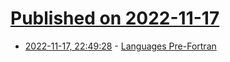 # [Published on 2022-11-17](index.md)

* [2022-11-17, 22:49:28](https://news.ycombinator.com/item?id=33647064) - [Languages Pre-Fortran](https://craftofcoding.wordpress.com/2022/11/04/languages-pre-fortran/)
